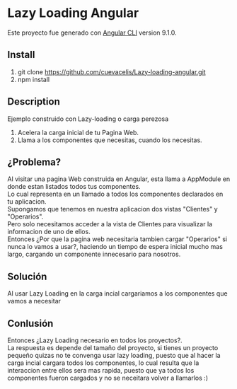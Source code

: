 # Lazy Loading Angular

Este proyecto fue generado con [Angular CLI](https://github.com/angular/angular-cli) version 9.1.0.

## Install
1. git clone https://github.com/cuevacelis/Lazy-loading-angular.git
2. npm install

## Description

Ejemplo construido con Lazy-loading o carga perezosa<br />
1. Acelera la carga inicial de tu Pagina Web.
2. Llama a los componentes que necesitas, cuando los necesitas.

## ¿Problema?

Al visitar una pagina Web construida en Angular, esta llama a AppModule en donde estan listados todos tus componentes.<br />
Lo cual representa en un llamado a todos los componentes declarados en tu aplicacion.<br />
Supongamos que tenemos en nuestra aplicacion dos vistas "Clientes" y "Operarios".<br />
Pero solo necesitamos acceder a la vista de Clientes para visualizar la informacion de uno de ellos.<br />
Entonces ¿Por que la pagina web necesitaria tambien cargar "Operarios" si nunca lo vamos a usar?, haciendo un tiempo de espera inicial mucho mas largo, cargando un componente innecesario para nosotros.

## Solución
Al usar Lazy Loading en la carga incial cargariamos a los componentes que vamos a necesitar

## Conlusión
Entonces ¿Lazy Loading necesario en todos los proyectos?.<br />
La respuesta es depende del tamaño del proyecto, si tienes un proyecto pequeño quizas no te convenga usar lazy loading, puesto que al hacer la carga incial cargara todos los componentes, lo cual resulta que la interaccion entre ellos sera mas rapida, puesto que ya todos los componentes fueron cargados y no se neceitara volver a llamarlos :)
